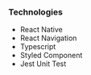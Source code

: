 ### Technologies
+ React Native
+ React Navigation
+ Typescript
+ Styled Component
+ Jest Unit Test
